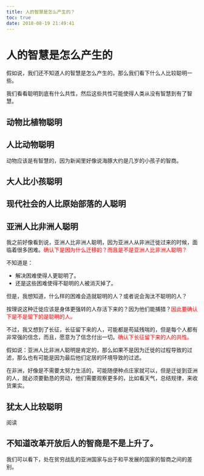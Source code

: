 ```yaml
---
title: 人的智慧是怎么产生的？
toc: true
date: 2018-08-19 21:49:41
---
```



# 人的智慧是怎么产生的

假如说，我们还不知道人的智慧是怎么产生的。那么我们看下什么人比较聪明一些。

我们看看聪明到底有什么共性，然后这些共性可能使得人类从没有智慧到有了智慧。

## 动物比植物聪明




## 人比动物聪明

动物应该是有智慧的，因为新闻里好像说海豚大约是几岁的小孩子的智商。


## 大人比小孩聪明




## 现代社会的人比原始部落的人聪明


## 亚洲人比非洲人聪明


我之前好像看到说，亚洲人比非洲人聪明，因为亚洲人从非洲迁徙过来的时候，面临着很多困难。<span style="color:red;">确认下是因为什么迁移的？而且是不是亚洲人比非洲人聪明？</span>

不知道是：

- 解决困难使得人更聪明了。
- 还是这些困难使得不聪明的人被消灭掉了。


但是，我想知道，什么样的困难会造就聪明的人？或者说会淘汰不聪明的人？

按理说这种迁徙应该是身体更强转的人存活下来的？因为他们能捕猎？<span style="color:red;">因此要确认下是不是留下的是聪明的人。</span>

不过，我又想到了长征，长征留下来的人，可能都是苟延残喘的，但是每个人都有非常强的信念，而且，愿意为了信念付出一切。<span style="color:red;">确认下长征留下来的人的共性。</span>



假如说：亚洲人比非洲人聪明是肯定的，那么如果不是因为迁徙的过程导致的过滤，那么也有可能是因为最后他们定居的环境导致的过滤。

在非洲，好像是不需要太努力生活的，可能随便种点庄家就可以，但是迁徙到亚洲的人，就必须要勤恳的劳动，他们需要观察更多的，比如看天气，总结规律，来收货果实。




## 犹太人比较聪明

阅读




## 不知道改革开放后人的智商是不是上升了。

我们可以看下，处在贫穷战乱的亚洲国家与出于和平发展的国家的智商之间的差别。
